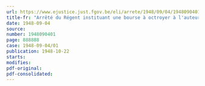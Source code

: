 ```yaml
---
url: https://www.ejustice.just.fgov.be/eli/arrete/1948/09/04/1948090401/justel
title-fr: "Arrêté du Régent instituant une bourse à octroyer à l'auteur du meilleur travail pédagogique de l'année"
date: 1948-09-04
source:
number: 1948090401
page: 888888
case: 1948-09-04/01
publication: 1948-10-22
starts:
modifies:
pdf-original:
pdf-consolidated:
---
```


